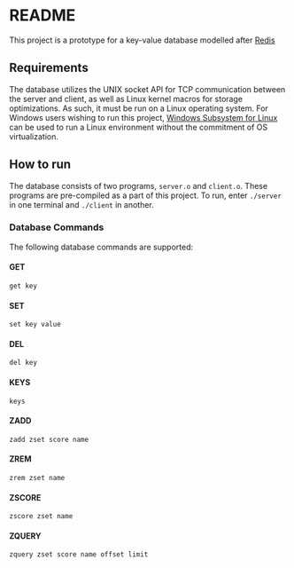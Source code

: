 # README
This project is a prototype for a key-value database modelled after [Redis](https://redis.io/)

## Requirements
The database utilizes the UNIX socket API for TCP communication between the server and client, as well as Linux kernel macros for storage optimizations. As such, it must be run on a Linux operating system. For Windows users wishing to run this project, [Windows Subsystem for Linux](https://learn.microsoft.com/en-us/windows/wsl/install) can be used to run a Linux environment without the commitment of OS virtualization.

## How to run
The database consists of two programs, `server.o` and `client.o`. These programs are pre-compiled as a part of this project. To run, enter `./server` in one terminal and `./client` in another.

### Database Commands
The following database commands are supported:

#### GET
`get key`

#### SET
`set key value`

#### DEL
`del key`

#### KEYS
`keys`

#### ZADD
`zadd zset score name`

#### ZREM
`zrem zset name`

#### ZSCORE
`zscore zset name`

#### ZQUERY
`zquery zset score name offset limit`
